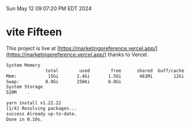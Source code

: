 Sun May 12 09:07:20 PM EDT 2024

# vite Fifteen


This project is live at [https://marketingpreference.vercel.app/](https://marketingpreference.vercel.app/) thanks to Vercel.

```bash
System Memory
               total        used        free      shared  buff/cache   available
Mem:            15Gi       2.4Gi       1.5Gi       461Mi        12Gi        12Gi
Swap:          8.0Gi       256Ki       8.0Gi
System Storage
520M	.
```
```bash
yarn install v1.22.22
[1/4] Resolving packages...
success Already up-to-date.
Done in 0.10s.
```
